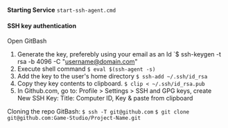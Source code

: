 **Starting Service**
`start-ssh-agent.cmd`

#### SSH key authentication
Open GitBash
1. Generate the key, preferebly using your email as an Id
`$ ssh-keygen -t rsa -b 4096 -C "username@domain.com"
2. Execute shell command
`$ eval $(ssh-agent -s)`
3. Add the key to the user's home directory 
`$ ssh-add ~/.ssh/id_rsa`
4. Copy they key contents to clipboard.
`$ clip < ~/.ssh/id_rsa.pub`
5. In Github.com, go to: Profile > Settings > SSH and GPG keys, create New SSH Key: Title: Computer ID, Key & paste from clipboard

Cloning the repo
GitBash:
`$ ssh -T git@github.com`
`$ git clone git@github.com:Game-Studio/Project-Name.git`


